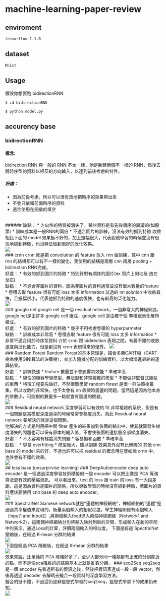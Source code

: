 # machine-learning-paper-review


## enviroment
```
tensorflow 1.1.0 
```
## dataset
```
Mnist
```
## Usage
假設你想要跑 bidirectionRNN
```
$ cd bidirectionRNN
```
```
$ python model.py
```
## accurency base
### bidirectionRNN
#### 概念:
bidirection RNN 與一般的 RNN 不太一樣，他是新建兩個不一樣的 RNN，然後去將時序型的資料以相反的方向輸入，以達到前後考慮的特性。<br>
##### 好處：
* 因為前後考慮，所以可以很有效地把時序的效果帶出來
* 不會只依賴前面時序的資料
* 適合使用在詞彙的填空
<br>
###### 缺點：
* 方向性的特質被消失了，某些資料是有先後順序的異議的(如股票)
* 訓練成本是一般RNN的兩倍
* 不適合圖片的訓練，沒法有效的抓到特徵
收斂相比下面的 model 效果挺不好的，加上振幅很大，代表說他學習的時候並沒有很快地抓到特徵，也沒辦法做到很好的泛化效果。<br>
<img src="bidirectionRNN/images/acc.png"/><br>
### crnn
crnn 就是把 convolution 的 feature 放入 rnn 做訓練，其中 cnn 跟 rnn 的結構都可以有不一樣的變化，我使用的結構是兩層 cnn 兩層 pooling + bidirection RNN完成。<br>
好處：
* 有效的抓到圖片的特徵
* 特別針對有順序的圖片(ex 照片上的地址 由左至右)
<br>
缺點：
* 不適合非圖片的資料，因為非圖片的資料通常並沒有很大數量的feature
* 卷積去取 feature 很有可能 loss 太多 information
試過的 nn solution 中收斂最快，且振幅很小，代表他抓到特徵的速度很快，也有較高的泛化能力。<br>
<img src="crnn/images/acc.png"/><br>
### google net
google net 是一個 residual network，一個非常大的神經網路，google net是由許多 google cell 組成，google cell 是由若干個 卷積跟池化層所組成。<br>
好處：
* 有效的抓到圖片的特徵
* 幾乎不用考慮卷積的 hyperparmeter
<br>
缺點：
* 訓練成本非常高
* 卷積去取 feature 很有可能 loss 太多 information
* 非常不適合用於時序型資料
介於 crnn 跟 bidirection 表現之間，有著不錯的收斂速度與泛化能力，但是都沒有 crnn 表現得來的優秀。
<img src="google_net/images/acc.png"/><br>
### Random Forest
Random Forest的基本原理是，結合多顆CART樹（CART樹為使用GINI算法的決策樹），並加入隨機分配的訓練資料，以大幅增進最終的運算結果。<br>
好處：
* 訓練快速
* feature 數量並不會影響其效能
* 準確率高
<br>
缺點：
* 線性的機器學習模型，無法擬和非常複雜的模型
* 不能做非監督式類型的東西
* 特徵工程要先做好，不然很難學習
random forest 是很一群決策樹叢集，所以收斂的非常快，也不太會有 nn 收斂時震盪的問題，當然這是因為他本身的參數小，可能樹的數量多一點就會有震盪的問題。<br>
<img src="Random Forest/img/acc.png"/><br>
### Residual neural network
深度學習可以有效的 fit 非常複雜的系統，但是有一個問題是當模型深度過深的時候常常會梯度消失，為此 Residual neural network 要解決的就是這個問題。<br>
他解決的方式是利用把中間 filter 產生的結果加到後面的輸出中，使其就算發生梯度消失的問題也可以保有原本的輸入值，不會使後面的連接層全部梯度消失。<br>
好處：
* 不太容易有梯度消失問題
* 容易擬和函數
* 準確率高
<br>
缺點：
* 容易 overfitting
* 模型龐大，難以訓練
效果意外沒有比傳統的 其他 cnn base 的 model 來的好，不過也許可以把 residual 的概念用在譬如說 crnn 中，也許會有不錯的效果。<br>
<img src="Residual neural network/images/acc.png"/><br>
## loss base (unsurpirvise learning)
### DeepAutoencoder
deep auto encoder 是一個透過深度學習技術模擬的一個 encoder 可以把比像是 PCA 等演算法更有效的壓縮資訊。
可以看出來，test 的 loss 跟 train 的 loss 有一大段差距，這是因為資料是圖片的關係，所以導致學習的時候沒有抓到特徵，若圖片的資料應該要使用 cnn base 的 deep auto encoder。<br>
<img src="DeepAutoIncoder/img/loss.png"/><br>
### SpectralNet
Siamese network就是“連體的神經網絡”，神經網絡的“連體”是通過共享權值來實現的。衡量兩個輸入的相似程度。孿生神經網絡有兩個輸入（Input1 and Input2）,將兩個輸入feed進入兩個神經網絡（Network1 and Network2），這兩個神經網絡分別將輸入映射到新的空間，形成輸入在新的空間中的表示。通過Loss的計算，評價兩個輸入的相似度。
下圖是經過 SpectralNet 壓縮後，在經過 K-mean 分群的結果<br>
<img src="SpectralNet/images/SpectralNet.png"/><br>
下圖是經過 PCA 降維後，在經過 K-mean 分群的結果<br>
<img src="SpectralNet/images/without_SpectralNet.png"/><br>
效果來說，比單純的 PCA 降維好多了，至少大部分同一種類都有正確的分到鄰近的點，而不是像pca降維的的結果基本上就是亂數分類。
### seq2Seq
seq2seq 是一個 encoder 先看過所有的資訊之後，然後把資訊表達成一段一段 vector，然後再透過 decoder 去解碼去擬合一段資料的深度學習方法。<br>
擬合的挺不錯，不過這仍是非監督式學習的seq2seq，監督式學習下的成果仍未知。<br>
<img src="seqToSeq\seq2seq-signal-prediction\images\E1.png"/><br>
